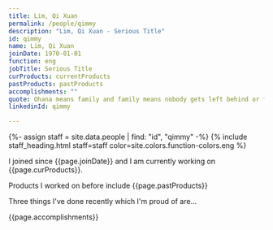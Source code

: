 ```yaml
---
title: Lim, Qi Xuan
permalink: /people/qimmy
description: "Lim, Qi Xuan - Serious Title"
id: qimmy
name: Lim, Qi Xuan
joinDate: 1970-01-01
function: eng
jobTitle: Serious Title
curProducts: currentProducts
pastProducts: pastProducts
accomplishments: ""
quote: Ohana means family and family means nobody gets left behind or forgotten.
linkedinId: qimmy

---
```


{%- assign staff = site.data.people | find: "id", "qimmy" -%}
{% include staff_heading.html staff=staff color=site.colors.function-colors.eng %}

<p>I joined since {{page.joinDate}} and I am currently working on {{page.curProducts}}.</p>

<p>Products I worked on before include {{page.pastProducts}}</p>

<p>Three things I've done recently which I'm proud of are...</p>
{{page.accomplishments}}
